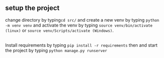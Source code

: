 ## setup the project
change directory by typing`cd src/` and create a new venv by typing
`python -m venv venv` and activate the venv by typing `source venv/bin/activate (linux)` or `source venv/Scripts/activate (Windows)`.<br><br>

Install requirements by typing `pip install -r requirements` then and start the project by typing `python manage.py runserver`